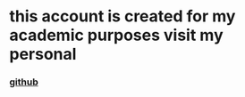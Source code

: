 
# this account is created for my academic purposes visit my personal 

### [github](https://github.com/koundinya002)
